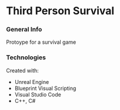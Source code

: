 # Third Person Survival

### General Info
Protoype for a survival game

### Technologies
Created with:
* Unreal Engine
* Blueprint Visual Scripting
* Visual Studio Code
* C++, C#
